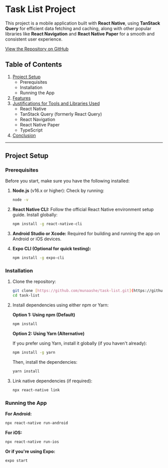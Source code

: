 # Task List Project

This project is a mobile application built with **React Native**, using **TanStack Query** for efficient data fetching and caching, along with other popular libraries like **React Navigation** and **React Native Paper** for a smooth and consistent user experience.

[View the Repository on GitHub](https://github.com/munaashe/task-list.git)

## Table of Contents

1. [Project Setup](#project-setup)
   - Prerequisites
   - Installation
   - Running the App
2. [Features](#features)
3. [Justifications for Tools and Libraries Used](#justifications-for-tools-and-libraries-used)
   - React Native
   - TanStack Query (formerly React Query)
   - React Navigation
   - React Native Paper
   - TypeScript
4. [Conclusion](#conclusion)

---

## Project Setup

### Prerequisites

Before you start, make sure you have the following installed:

1. **Node.js** (v16.x or higher): Check by running:

   ```bash
   node -v
   ```

2. **React Native CLI:** Follow the official React Native environment setup guide. Install globally:

   ```bash
   npm install -g react-native-cli
   ```

3. **Android Studio or Xcode:** Required for building and running the app on Android or iOS devices.

4. **Expo CLI (Optional for quick testing):**

   ```bash
   npm install -g expo-cli
   ```

### Installation

1. Clone the repository:

   ```bash
   git clone [https://github.com/munaashe/task-list.git](https://github.com/munaashe/task-list.git)
   cd task-list
   ```

2. Install dependencies using either npm or Yarn:

   **Option 1: Using npm (Default)**

   ```bash
   npm install
   ```

   **Option 2: Using Yarn (Alternative)**

   If you prefer using Yarn, install it globally (if you haven't already):

   ```bash
   npm install -g yarn
   ```

   Then, install the dependencies:

   ```bash
   yarn install
   ```

3. Link native dependencies (if required):

   ```bash
   npx react-native link
   ```

### Running the App

**For Android:**

```bash
npx react-native run-android
```

**For iOS:**

```bash
npx react-native run-ios
```

**Or if you're using Expo:**

```bash
expo start
```

